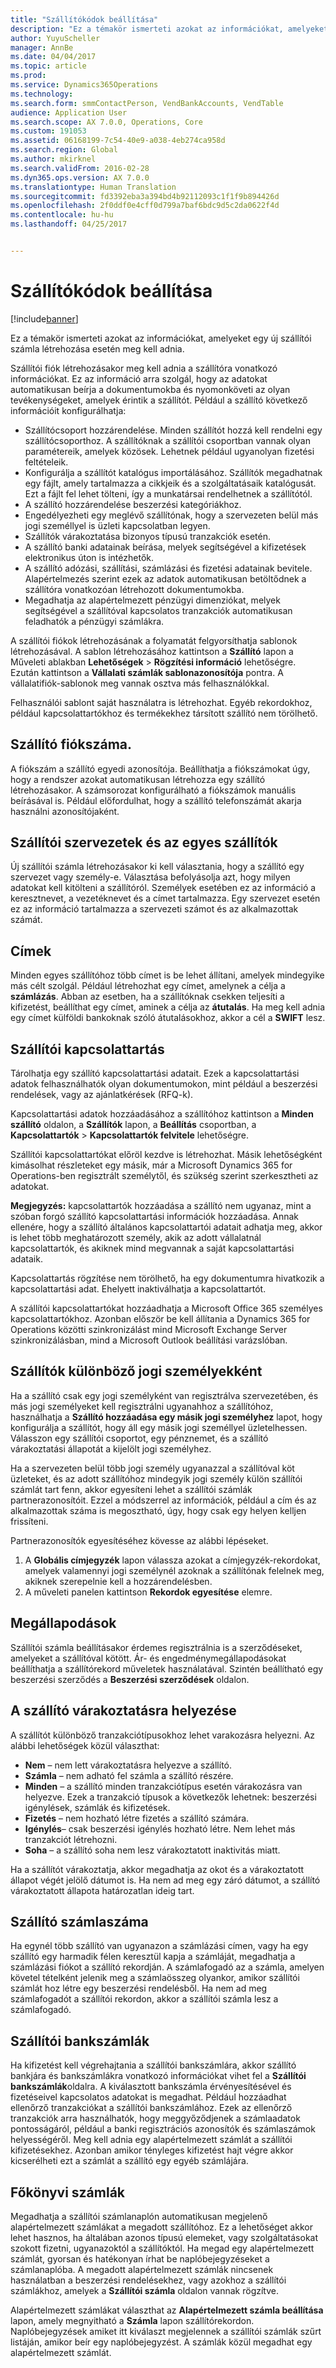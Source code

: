 ```yaml
---
title: "Szállítókódok beállítása"
description: "Ez a témakör ismerteti azokat az információkat, amelyeket egy új szállítói számla létrehozása esetén meg kell adnia."
author: YuyuScheller
manager: AnnBe
ms.date: 04/04/2017
ms.topic: article
ms.prod: 
ms.service: Dynamics365Operations
ms.technology: 
ms.search.form: smmContactPerson, VendBankAccounts, VendTable
audience: Application User
ms.search.scope: AX 7.0.0, Operations, Core
ms.custom: 191053
ms.assetid: 06168199-7c54-40e9-a038-4eb274ca958d
ms.search.region: Global
ms.author: mkirknel
ms.search.validFrom: 2016-02-28
ms.dyn365.ops.version: AX 7.0.0
ms.translationtype: Human Translation
ms.sourcegitcommit: fd3392eba3a394bd4b92112093c1f1f9b894426d
ms.openlocfilehash: 2f0ddf0e4cff0d799a7baf6bdc9d5c2da0622f4d
ms.contentlocale: hu-hu
ms.lasthandoff: 04/25/2017


---
```


# <a name="set-up-vendor-accounts"></a>Szállítókódok beállítása

[!include[banner](../includes/banner.md)]


Ez a témakör ismerteti azokat az információkat, amelyeket egy új szállítói számla létrehozása esetén meg kell adnia.

Szállítói fiók létrehozásakor meg kell adnia a szállítóra vonatkozó információkat. Ez az információ arra szolgál, hogy az adatokat automatikusan beírja a dokumentumokba és nyomonköveti az olyan tevékenységeket, amelyek érintik a szállítót. Például a szállító következő információit konfigurálhatja:

-   Szállítócsoport hozzárendelése. Minden szállítót hozzá kell rendelni egy szállítócsoporthoz. A szállítóknak a szállítói csoportban vannak olyan paramétereik, amelyek közösek. Lehetnek például ugyanolyan fizetési feltételeik.
-   Konfigurálja a szállítót katalógus importálásához. Szállítók megadhatnak egy fájlt, amely tartalmazza a cikkjeik és a szolgáltatásaik katalógusát. Ezt a fájlt fel lehet tölteni, így a munkatársai rendelhetnek a szállítótól.
-   A szállító hozzárendelése beszerzési kategóriákhoz.
-   Engedélyezheti egy meglévő szállítónak, hogy a szervezeten belül más jogi személlyel is üzleti kapcsolatban legyen.
-   Szállítók várakoztatása bizonyos típusú tranzakciók esetén.
-   A szállító banki adatainak beírása, melyek segítségével a kifizetések elektronikus úton is intézhetők.
-   A szállító adózási, szállítási, számlázási és fizetési adatainak bevitele. Alapértelmezés szerint ezek az adatok automatikusan betöltődnek a szállítóra vonatkozóan létrehozott dokumentumokba.
-   Megadhatja az alapértelmezett pénzügyi dimenziókat, melyek segítségével a szállítóval kapcsolatos tranzakciók automatikusan feladhatók a pénzügyi számlákra.

A szállítói fiókok létrehozásának a folyamatát felgyorsíthatja sablonok létrehozásával. A sablon létrehozásához kattintson a **Szállító** lapon a Műveleti ablakban **Lehetőségek** &gt; **Rögzítési információ** lehetőségre. Ezután kattintson a **Vállalati számlák sablonazonosítója** pontra. A vállalatifiók-sablonok meg vannak osztva más felhasználókkal.  

Felhasználói sablont saját használatra is létrehozhat. Egyéb rekordokhoz, például kapcsolattartókhoz és termékekhez társított szállító nem törölhető.

## <a name="vendor-account-numbers"></a>Szállító fiókszáma.
A fiókszám a szállító egyedi azonosítója. Beállíthatja a fiókszámokat úgy, hogy a rendszer azokat automatikusan létrehozza egy szállító létrehozásakor. A számsorozat konfigurálható a fiókszámok manuális beírásával is. Például előfordulhat, hogy a szállító telefonszámát akarja használni azonosítójaként.

## <a name="vendor-organizations-and-individual-vendors"></a>Szállítói szervezetek és az egyes szállítók
Új szállítói számla létrehozásakor ki kell választania, hogy a szállító egy szervezet vagy személy-e. Választása befolyásolja azt, hogy milyen adatokat kell kitölteni a szállítóról. Személyek esetében ez az információ a keresztnevet, a vezetéknevet és a címet tartalmazza. Egy szervezet esetén ez az információ tartalmazza a szervezeti számot és az alkalmazottak számát.

## <a name="addresses"></a>Címek
Minden egyes szállítóhoz több címet is be lehet állítani, amelyek mindegyike más célt szolgál. Például létrehozhat egy címet, amelynek a célja a **számlázás**. Abban az esetben, ha a szállítóknak csekken teljesíti a kifizetést, beállíthat egy címet, aminek a célja az **átutalás**. Ha meg kell adnia egy címet külföldi bankoknak szóló átutalásokhoz, akkor a cél a **SWIFT** lesz.

## <a name="vendor-contacts"></a>Szállítói kapcsolattartás
Tárolhatja egy szállító kapcsolattartási adatait. Ezek a kapcsolattartási adatok felhasználhatók olyan dokumentumokon, mint például a beszerzési rendelések, vagy az ajánlatkérések (RFQ-k).  

Kapcsolattartási adatok hozzáadásához a szállítóhoz kattintson a **Minden szállító** oldalon, a **Szállítók** lapon, a **Beállítás** csoportban, a **Kapcsolattartók** &gt; **Kapcsolattartók felvitele** lehetőségre.  

Szállítói kapcsolattartókat előröl kezdve is létrehozhat. Másik lehetőségként kimásolhat részleteket egy másik, már a Microsoft Dynamics 365 for Operations-ben regisztrált személytől, és szükség szerint szerkesztheti az adatokat.  

**Megjegyzés:** kapcsolattartók hozzáadása a szállító nem ugyanaz, mint a szóban forgó szállító kapcsolattartási információk hozzáadása. Annak ellenére, hogy a szállító általános kapcsolattartói adatait adhatja meg, akkor is lehet több meghatározott személy, akik az adott vállalatnál kapcsolattartók, és akiknek mind megvannak a saját kapcsolattartási adataik.  

Kapcsolattartás rögzítése nem törölhető, ha egy dokumentumra hivatkozik a kapcsolattartási adat. Ehelyett inaktiválhatja a kapcsolattartót.  

A szállítói kapcsolattartókat hozzáadhatja a Microsoft Office 365 személyes kapcsolattartókhoz. Azonban először be kell állítania a Dynamics 365 for Operations közötti szinkronizálást mind Microsoft Exchange Server szinkronizálásban, mind a Microsoft Outlook beállítási varázslóban.

## <a name="vendors-in-different-legal-entities"></a>Szállítók különböző jogi személyekként
Ha a szállító csak egy jogi személyként van regisztrálva szervezetében, és más jogi személyeket kell regisztrálni ugyanahhoz a szállítóhoz, használhatja a **Szállító hozzáadása egy másik jogi személyhez** lapot, hogy konfigurálja a szállítót, hogy áll egy másik jogi személlyel üzletelhessen. Válasszon egy szállítói csoportot, egy pénznemet, és a szállító várakoztatási állapotát a kijelölt jogi személyhez.  

Ha a szervezeten belül több jogi személy ugyanazzal a szállítóval köt üzleteket, és az adott szállítóhoz mindegyik jogi személy külön szállítói számlát tart fenn, akkor egyesíteni lehet a szállítói számlák partnerazonosítóit. Ezzel a módszerrel az információk, például a cím és az alkalmazottak száma is megosztható, úgy, hogy csak egy helyen kelljen frissíteni.  

Partnerazonosítók egyesítéséhez kövesse az alábbi lépéseket.

1.  A **Globális címjegyzék** lapon válassza azokat a címjegyzék-rekordokat, amelyek valamennyi jogi személynél azoknak a szállítónak felelnek meg, akiknek szerepelnie kell a hozzárendelésben.
2.  A műveleti panelen kattintson **Rekordok egyesítése** elemre.

## <a name="agreements"></a>Megállapodások
Szállítói számla beállításakor érdemes regisztrálnia is a szerződéseket, amelyeket a szállítóval kötött. Ár- és engedménymegállapodásokat beállíthatja a szállítórekord műveletek használatával. Szintén beállítható egy beszerzési szerződés a **Beszerzési szerződések** oldalon.

## <a name="putting-a-vendor-on-hold"></a>A szállító várakoztatásra helyezése
A szállítót különböző tranzakciótípusokhoz lehet varakozásra helyezni. Az alábbi lehetőségek közül választhat:

-   **Nem** – nem lett várakoztatásra helyezve a szállító.
-   **Számla** – nem adható fel számla a szállító részére.
-   **Minden** – a szállító minden tranzakciótípus esetén várakozásra van helyezve. Ezek a tranzakció típusok a következők lehetnek: beszerzési igénylések, számlák és kifizetések.
-   **Fizetés** – nem hozható létre fizetés a szállító számára.
-   **Igénylés**– csak beszerzési igénylés hozható létre. Nem lehet más tranzakciót létrehozni.
-   **Soha** – a szállító soha nem lesz várakoztatott inaktivitás miatt.

Ha a szállítót várakoztatja, akkor megadhatja az okot és a várakoztatott állapot végét jelölő dátumot is. Ha nem ad meg egy záró dátumot, a szállító várakoztatott állapota határozatlan ideig tart.

## <a name="vendor-invoice-account"></a>Szállító számlaszáma
Ha egynél több szállító van ugyanazon a számlázási címen, vagy ha egy szállító egy harmadik félen keresztül kapja a számláját, megadhatja a számlázási fiókot a szállító rekordján. A számlafogadó az a számla, amelyen követel tételként jelenik meg a számlaösszeg olyankor, amikor szállítói számlát hoz létre egy beszerzési rendelésből. Ha nem ad meg számlafogadót a szállítói rekordon, akkor a szállítói számla lesz a számlafogadó.

## <a name="vendor-bank-accounts"></a>Szállítói bankszámlák
Ha kifizetést kell végrehajtania a szállítói bankszámlára, akkor szállító bankjára és bankszámlákra vonatkozó információkat vihet fel a **Szállítói bankszámlák**oldalra. A kiválasztott bankszámla érvényesítésével és fizetéseivel kapcsolatos adatokat is megadhat. Például hozzáadhat ellenőrző tranzakciókat a szállítói bankszámlához. Ezek az ellenőrző tranzakciók arra használhatók, hogy meggyőződjenek a számlaadatok pontosságáról, például a banki regisztrációs azonosítók és számlaszámok helyességéről. Meg kell adnia egy alapértelmezett számlát a szállítói kifizetésekhez. Azonban amikor tényleges kifizetést hajt végre akkor kicserélheti ezt a számlát a szállító egy egyéb számlájára.

## <a name="ledger-accounts"></a>Főkönyvi számlák
Megadhatja a szállítói számlanaplón automatikusan megjelenő alapértelmezett számlákat a megadott szállítóhoz. Ez a lehetőséget akkor lehet hasznos, ha általában azonos típusú elemeket, vagy szolgáltatásokat szokott fizetni, ugyanazoktól a szállítóktól. Ha megad egy alapértelmezett számlát, gyorsan és hatékonyan írhat be naplóbejegyzéseket a számlanaplóba. A megadott alapértelmezett számlák nincsenek használatban a beszerzési rendelésekhez, vagy azokhoz a szállítói számlákhoz, amelyek a **Szállítói számla** oldalon vannak rögzítve.  

Alapértelmezett számlákat választhat az **Alapértelmezett számla beállítása** lapon, amely megnyitható a **Számla** lapon szállítórekordon. Naplóbejegyzések amiket itt kiválaszt megjelennek a szállítói számlák szűrt listáján, amikor beír egy naplóbejegyzést. A számlák közül megadhat egy alapértelmezett számlát.




